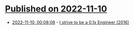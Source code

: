 # [Published on 2022-11-10](index.md)

* [2022-11-10, 00:08:08](https://news.ycombinator.com/item?id=33540164) - [I strive to be a 0.1x Engineer (2016)](https://benjiweber.co.uk/blog/2016/01/25/why-i-strive-to-be-a-0-1x-engineer/)
